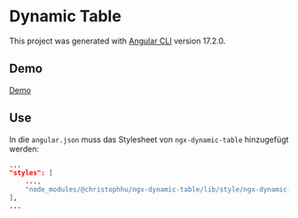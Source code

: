 # Dynamic Table

This project was generated with [Angular CLI](https://github.com/angular/angular-cli) version 17.2.0.

## Demo

[Demo](https://christophhu.github.io/ngx-dynamic-table/)

## Use

In die `angular.json` muss das Stylesheet von `ngx-dynamic-table` hinzugefügt werden:
```json
...
"styles": [
    ...,
    "node_modules/@christophhu/ngx-dynamic-table/lib/style/ngx-dynamic-table.sass"
],
...
```